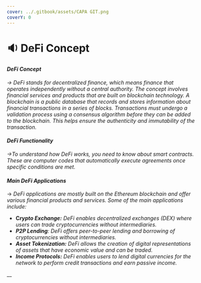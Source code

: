 ```yaml
---
cover: ../.gitbook/assets/CAPA GIT.png
coverY: 0
---
```


# 🔉 DeFi Concept

#### _DeFi Concept_

_-> DeFi stands for decentralized finance, which means finance that operates independently without a central authority. The concept involves financial services and products that are built on blockchain technology. A blockchain is a public database that records and stores information about financial transactions in a series of blocks. Transactions must undergo a validation process using a consensus algorithm before they can be added to the blockchain. This helps ensure the authenticity and immutability of the transaction._

#### _DeFi Functionality_

_->To understand how DeFi works, you need to know about smart contracts. These are computer codes that automatically execute agreements once specific conditions are met._

#### _Main DeFi Applications_

\-> _DeFi applications are mostly built on the Ethereum blockchain and offer various financial products and services. Some of the main applications include:_

* **C**_**rypto Exchange:** DeFi enables decentralized exchanges (DEX) where users can trade cryptocurrencies without intermediaries._
* _**P2P Lending**: DeFi offers peer-to-peer lending and borrowing of cryptocurrencies without intermediaries._
* _**Asset Tokenization:** DeFi allows the creation of digital representations of assets that have economic value and can be traded._
* _**Income Protocols:** DeFi enables users to lend digital currencies for the network to perform credit transactions and earn passive income._

__
